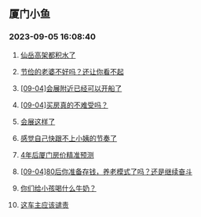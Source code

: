 ## 厦门小鱼 
### 2023-09-05 16:08:40

1. [仙岳高架都积水了](http://bbs.xmfish.com/read-htm-tid-18066242.html)

2. [节俭的老婆不好吗？还让你看不起](http://bbs.xmfish.com/read-htm-tid-18066182.html)

3. [[09-04]会展附近已经可以开船了](http://bbs.xmfish.com/read-htm-tid-18066250.html)

4. [[09-04]买房真的不难受吗？](http://bbs.xmfish.com/read-htm-tid-18066226.html)

5. [会展这样了](http://bbs.xmfish.com/read-htm-tid-18066275.html)

6. [感觉自己快跟不上小姨的节奏了](http://bbs.xmfish.com/read-htm-tid-18066214.html)

7. [4年后厦门房价精准预测](http://bbs.xmfish.com/read-htm-tid-18066386.html)

8. [[09-04]80后你准备存钱，养老模式了吗？还是继续奋斗](http://bbs.xmfish.com/read-htm-tid-18066221.html)

9. [你们给小孩喝什么牛奶？](http://bbs.xmfish.com/read-htm-tid-18066309.html)

10. [这车主应该谴责](http://bbs.xmfish.com/read-htm-tid-18066295.html)


